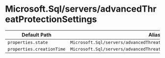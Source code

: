 # Microsoft.Sql/servers/advancedThreatProtectionSettings

| Default Path | Alias |
|---|---|
| `properties.state` | `Microsoft.Sql/servers/advancedThreatProtectionSettings/state` |
| `properties.creationTime` | `Microsoft.Sql/servers/advancedThreatProtectionSettings/creationTime` |

